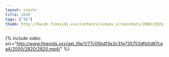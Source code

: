 ```yaml
--- 
layout: sieutv
title: 2820
tags: ["1k"]
thumb: http://hwcdn.finevids.xxx/contents/videos_screenshots/2000/2820/preview.mp4.jpg
---
```

{% include video src="http://www.finevids.xxx/get_file/1/77c05bdf3e3c31e735753dfb0d87cea4/2000/2820/2820.mp4/" %} 
